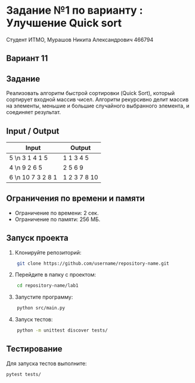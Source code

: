 # Задание №1 по варианту : Улучшение Quick sort
Студент ИТМО, Мурашов Никита Александрович 466794

## Вариант 11

## Задание
Реализовать алгоритм быстрой сортировки (Quick Sort), который сортирует входной массив чисел. Алгоритм рекурсивно делит массив на элементы, меньшие и большие случайного выбранного элемента, и соединяет результат.

## Input / Output

| Input    | Output |
|----------|--------|
| 5 \n 3 1 4 1 5 | 1 1 3 4 5 |
| 4 \n 9 2 6 5 | 2 5 6 9 |
| 6 \n 10 7 3 2 8 1 | 1 2 3 7 8 10 |


## Ограничения по времени и памяти

- Ограничение по времени: 2 сек.
- Ограничение по памяти: 256 МБ.

## Запуск проекта

1. Клонируйте репозиторий:
```bash
    git clone https://github.com/username/repository-name.git
```
2. Перейдите в папку с проектом:
```bash
    cd repository-name/lab1
```
3. Запустите программу:
```bash
    python src/main.py
```
4. Запуск тестов:
```bash
    python -m unittest discover tests/
```
## Тестирование
Для запуска тестов выполните:
```bash
pytest tests/
```
